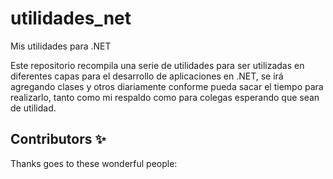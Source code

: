 # utilidades_net
Mis utilidades para .NET


Este repositorio recompila una serie de utilidades para ser utilizadas en diferentes
capas para el desarrollo de aplicaciones en .NET, se irá agregando clases y otros
diariamente conforme pueda sacar el tiempo para realizarlo, tanto como mi respaldo como
para colegas esperando que sean de utilidad.

## Contributors ✨

Thanks goes to these wonderful people:

<!-- ALL-CONTRIBUTORS-LIST:START - Do not remove or modify this section -->
<!-- prettier-ignore-start -->
<!-- markdownlint-disable -->
<!-- markdownlint-restore -->
<!-- prettier-ignore-end -->
<!-- ALL-CONTRIBUTORS-LIST:END -->


